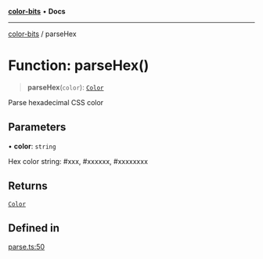 [**color-bits**](../README.md) • **Docs**

***

[color-bits](../README.md) / parseHex

# Function: parseHex()

> **parseHex**(`color`): [`Color`](../type-aliases/Color.md)

Parse hexadecimal CSS color

## Parameters

• **color**: `string`

Hex color string: #xxx, #xxxxxx, #xxxxxxxx

## Returns

[`Color`](../type-aliases/Color.md)

## Defined in

[parse.ts:50](https://github.com/romgrk/color-bits/blob/b365b323832db5ef849692fab31824cf62056780/src/parse.ts#L50)
